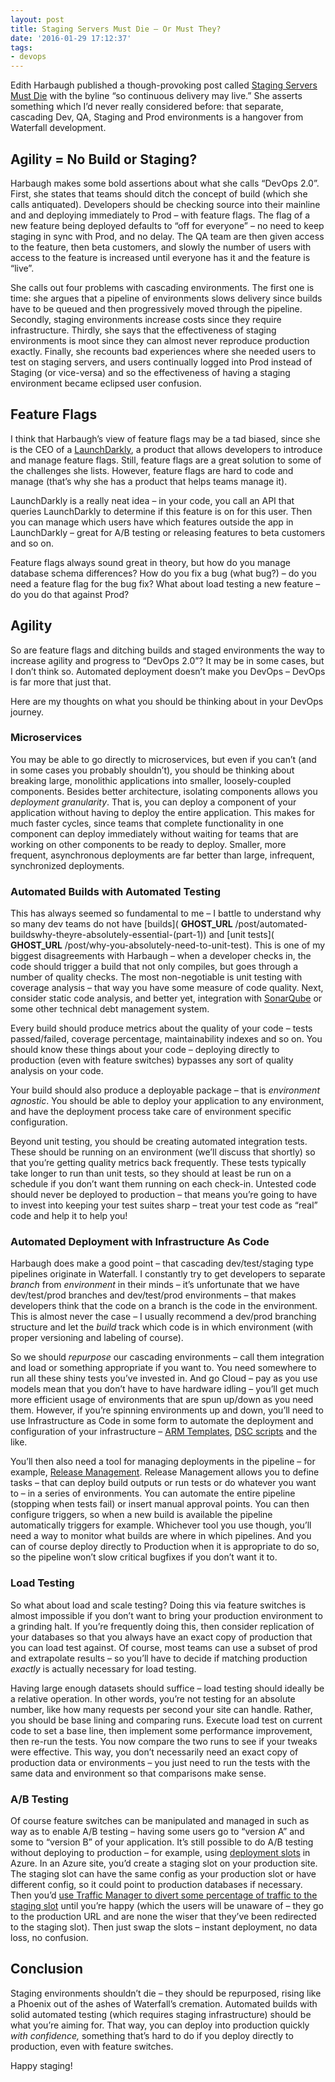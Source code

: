 ```yaml
---
layout: post
title: Staging Servers Must Die – Or Must They?
date: '2016-01-29 17:12:37'
tags:
- devops
---
```


Edith Harbaugh published a though-provoking post called [Staging Servers Must Die](http://readwrite.com/2016/01/22/staging-servers) with the byline “so continuous delivery may live.” She asserts something which I’d never really considered before: that separate, cascading Dev, QA, Staging and Prod environments is a hangover from Waterfall development.

## Agility = No Build or Staging?

Harbaugh makes some bold assertions about what she calls “DevOps 2.0”. First, she states that teams should ditch the concept of build (which she calls antiquated). Developers should be checking source into their mainline and and deploying immediately to Prod – with feature flags. The flag of a new feature being deployed defaults to “off for everyone” – no need to keep staging in sync with Prod, and no delay. The QA team are then given access to the feature, then beta customers, and slowly the number of users with access to the feature is increased until everyone has it and the feature is “live”.

She calls out four problems with cascading environments. The first one is time: she argues that a pipeline of environments slows delivery since builds have to be queued and then progressively moved through the pipeline. Secondly, staging environments increase costs since they require infrastructure. Thirdly, she says that the effectiveness of staging environments is moot since they can almost never reproduce production exactly. Finally, she recounts bad experiences where she needed users to test on staging servers, and users continually logged into Prod instead of Staging (or vice-versa) and so the effectiveness of having a staging environment became eclipsed user confusion.

## Feature Flags

I think that Harbaugh’s view of feature flags may be a tad biased, since she is the CEO of a [LaunchDarkly](https://launchdarkly.com), a product that allows developers to introduce and manage feature flags. Still, feature flags are a great solution to some of the challenges she lists. However, feature flags are hard to code and manage (that’s why she has a product that helps teams manage it).

LaunchDarkly is a really neat idea – in your code, you call an API that queries LaunchDarkly to determine if this feature is on for this user. Then you can manage which users have which features outside the app in LaunchDarkly – great for A/B testing or releasing features to beta customers and so on.

Feature flags always sound great in theory, but how do you manage database schema differences? How do you fix a bug (what bug?) – do you need a feature flag for the bug fix? What about load testing a new feature – do you do that against Prod?

## Agility

So are feature flags and ditching builds and staged environments the way to increase agility and progress to “DevOps 2.0”? It may be in some cases, but I don’t think so. Automated deployment doesn’t make you DevOps – DevOps is far more that just that.

Here are my thoughts on what you should be thinking about in your DevOps journey.

### Microservices

You may be able to go directly to microservices, but even if you can’t (and in some cases you probably shouldn’t), you should be thinking about breaking large, monolithic applications into smaller, loosely-coupled components. Besides better architecture, isolating components allows you _deployment granularity_. That is, you can deploy a component of your application without having to deploy the entire application. This makes for much faster cycles, since teams that complete functionality in one component can deploy immediately without waiting for teams that are working on other components to be ready to deploy. Smaller, more frequent, asynchronous deployments are far better than large, infrequent, synchronized deployments.

### Automated Builds with Automated Testing

This has always seemed so fundamental to me – I battle to understand why so many dev teams do not have [builds]( __GHOST_URL__ /post/automated-buildswhy-theyre-absolutely-essential-(part-1)) and [unit tests]( __GHOST_URL__ /post/why-you-absolutely-need-to-unit-test). This is one of my biggest disagreements with Harbaugh – when a developer checks in, the code should trigger a build that not only compiles, but goes through a number of quality checks. The most non-negotiable is unit testing with coverage analysis – that way you have some measure of code quality. Next, consider static code analysis, and better yet, integration with [SonarQube](http://www.sonarqube.org/) or some other technical debt management system.

Every build should produce metrics about the quality of your code – tests passed/failed, coverage percentage, maintainability indexes and so on. You should know these things about your code – deploying directly to production (even with feature switches) bypasses any sort of quality analysis on your code.

Your build should also produce a deployable package – that is _environment agnostic_. You should be able to deploy your application to any environment, and have the deployment process take care of environment specific configuration.

Beyond unit testing, you should be creating automated integration tests. These should be running on an environment (we’ll discuss that shortly) so that you’re getting quality metrics back frequently. These tests typically take longer to run than unit tests, so they should at least be run on a schedule if you don’t want them running on each check-in. Untested code should never be deployed to production – that means you’re going to have to invest into keeping your test suites sharp – treat your test code as “real” code and help it to help you!

### Automated Deployment with Infrastructure As Code

Harbaugh does make a good point – that cascading dev/test/staging type pipelines originate in Waterfall. I constantly try to get developers to separate _branch_ from _environment_ in their minds – it’s unfortunate that we have dev/test/prod branches and dev/test/prod environments – that makes developers think that the code on a branch is the code in the environment. This is almost never the case – I usually recommend a dev/prod branching structure and let the _build_ track which code is in which environment (with proper versioning and labeling of course).

So we should _repurpose_ our cascading environments – call them integration and load or something appropriate if you want to. You need somewhere to run all these shiny tests you’ve invested in. And go Cloud – pay as you use models mean that you don’t have to have hardware idling – you’ll get much more efficient usage of environments that are spun up/down as you need them. However, if you’re spinning environments up and down, you’ll need to use Infrastructure as Code in some form to automate the deployment and configuration of your infrastructure – [ARM Templates](https://azure.microsoft.com/en-us/documentation/templates/), [DSC scripts](https://msdn.microsoft.com/en-us/powershell/dsc/overview) and the like.

You’ll then also need a tool for managing deployments in the pipeline – for example, [Release Management](https://msdn.microsoft.com/en-us/library/vs/alm/release/overview-rmpreview). Release Management allows you to define tasks – that can deploy build outputs or run tests or do whatever you want to – in a series of environments. You can automate the entire pipeline (stopping when tests fail) or insert manual approval points. You can then configure triggers, so when a new build is available the pipeline automatically triggers for example. Whichever tool you use though, you’ll need a way to monitor what builds are where in which pipelines. And you can of course deploy directly to Production when it is appropriate to do so, so the pipeline won’t slow critical bugfixes if you don’t want it to.

### Load Testing

So what about load and scale testing? Doing this via feature switches is almost impossible if you don’t want to bring your production environment to a grinding halt. If you’re frequently doing this, then consider replication of your databases so that you always have an exact copy of production that you can load test against. Of course, most teams can use a subset of prod and extrapolate results – so you’ll have to decide if matching production _exactly_ is actually necessary for load testing.

Having large enough datasets should suffice – load testing should ideally be a relative operation. In other words, you’re not testing for an absolute number, like how many requests per second your site can handle. Rather, you should be base lining and comparing runs. Execute load test on current code to set a base line, then implement some performance improvement, then re-run the tests. You now compare the two runs to see if your tweaks were effective. This way, you don’t necessarily need an exact copy of production data or environments – you just need to run the tests with the same data and environment so that comparisons make sense.

### A/B Testing

Of course feature switches can be manipulated and managed in such as way as to enable A/B testing – having some users go to “version A” and some to “version B” of your application. It’s still possible to do A/B testing without deploying to production – for example, using [deployment slots](https://azure.microsoft.com/en-us/documentation/articles/web-sites-staged-publishing/) in Azure. In an Azure site, you’d create a staging slot on your production site. The staging slot can have the same config as your production slot or have different config, so it could point to production databases if necessary. Then you’d [use Traffic Manager to divert some percentage of traffic to the staging slot](https://azure.microsoft.com/en-us/documentation/articles/app-service-web-test-in-production-get-start/) until you’re happy (which the users will be unaware of – they go to the production URL and are none the wiser that they’ve been redirected to the staging slot). Then just swap the slots – instant deployment, no data loss, no confusion.

## Conclusion

Staging environments shouldn’t die – they should be repurposed, rising like a Phoenix out of the ashes of Waterfall’s cremation. Automated builds with solid automated testing (which requires staging infrastructure) should be what you’re aiming for. That way, you can deploy into production quickly _with confidence,_ something that’s hard to do if you deploy directly to production, even with feature switches.

Happy staging!

